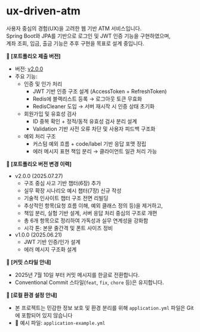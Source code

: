 # ux-driven-atm

사용자 중심의 경험(UX)을 고려한 웹 기반 ATM 서비스입니다.  
Spring Boot와 JPA를 기반으로 로그인 및 JWT 인증 기능을 구현하였으며,  
계좌 조회, 입금, 출금 기능은 추후 구현을 목표로 설계 중입니다.

**🔖 [포트폴리오 제출 버전]**
- 버전: [v2.0.0](https://github.com/juyeongMoon888/ux-driven-atm/releases/tag/v2.0.0)
- 주요 기능:
  - 인증 및 인가 처리
    - JWT 기반 인증 구조 설계 (AccessToken + RefreshToken)
    - Redis에 블랙리스트 등록 → 로그아웃 토큰 무효화
    - RedisCleaner 도입 → 서버 재시작 시 인증 상태 초기화
  - 회원가입 및 유효성 검사
    - ID 중복 확인 + 정적/동적 유효성 검사 분리 설계
    - Validation 기반 사전 오류 차단 및 사용자 피드백 구조화
  - 예외 처리 구조
    - 커스텀 예외 흐름 + code/label 기반 응답 포맷 정립
    - 에러 메시지 표현 책임 분리 → 클라이언트 일관 처리 가능

**📌 [포트폴리오 버전 변경 이력]**
  - v2.0.0 (2025.07.27)
    - 구조 중심 사고 기반 챕터(6장) 추가
    - 실무 확장 시나리오 예시 챕터(7장) 신규 작성
    - 기술적 인사이트 챕터 구조 전면 리빌딩 
    - 추상적인 항목(요청 흐름 이해, 예외 클래스 정의 등)을 제거하고, 
    - 책임 분리, 실험 기반 설계, 서버 응답 처리 중심의 구조로 개편 
    - 총 6개 항목으로 정리하여 가독성과 실무 연계성을 강화함
    - 시각 톤: 본문 줄간격 및 폰트 사이즈 정비
  - v1.0.0 (2025.06.21)
    - JWT 기반 인증/인가 설계
    - 에러 메시지 구조화 설계
    
**📌 [커밋 스타일 안내]**
- 2025년 7월 10일 부터 커밋 메시지를 한글로 전환합니다. 
- Conventional Commit 스타일(`feat`, `fix`, `chore` 등)은 유지합니다.

**🔧 [로컬 환경 설정 안내]**
- 본 프로젝트는 민감한 정보 보호 및 환경 분리를 위해 `application.yml` 파일은 Git에 포함되어 있지 않습니다
- 📄 예시 파일: `application-example.yml`
